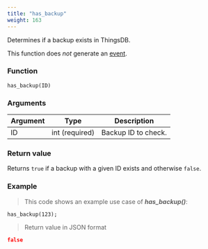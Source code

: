 ```yaml
---
title: "has_backup"
weight: 163
---
```


Determines if a backup exists in ThingsDB.

This function does *not* generate an [event](../../overview/events).

### Function

`has_backup(ID)`

### Arguments

Argument | Type | Description
-------- | ---- | -----------
ID | int (required) | Backup ID to check.

### Return value

Returns `true` if a backup with a given ID exists and otherwise `false`.

### Example

> This code shows an example use case of ***has_backup()***:

```thingsdb,json_response,@n
has_backup(123);
```

> Return value in JSON format

```json
false
```
